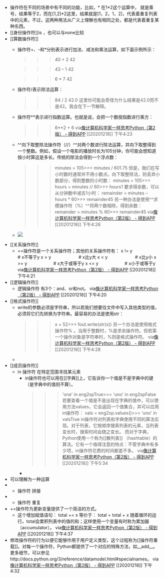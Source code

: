 - 操作符在不同的场景中有不同的功能，比如，* 在1*2这个运算中， 就是乘号，结果等于2，而在[1,2]*2这里，结果就是[1，2，1，2]，代表着重复列表中的元素，不过，这两种用法从广义上理解也有相同之处，都是代表着重复某种东西。
- [[身份操作符]]is ，也可以与none比较
- [[算数操作符]]
    - 操作符+、-和*分别表示进行加法、减法和乘法运算，如下面示例所示：
      >>> 40 + 2
      42
      
      >>> 43 – 1
      42
      
      >>> 6 * 7
      42
      
    - 操作符/表示除法运算：
      >>> 84 / 2
      42.0
      这里你可能会奇怪为什么结果是42.0而不是42。我会在下一节解释。
      
    - 操作符**表示进行指数运算。也就是说，会把一个数按指数进行乘方：
      >>> 6**2 + 6
      via[像计算机科学家一样思考Python（第2版） - 得到APP](https://www.dedao.cn/reader?id=bBVDEXGGLn7eB51b8NjVRqDoQJPMk3aXaJWadYrXmAxE4Ov92lgzK6ZypxLqdQjp)
      [[20201218]] 下午4:23
    - ^^向下取整除法操作符（//）^^对两个数进行除法运算，并向下取整得到一个整数。例如，假设一个电影的播放时长为105分钟，你可能会想知道按小时算这是多长。传统的除法会得到一个浮点数：
      >>> minutes = 105>>> minutes / 601.75
      但是，我们在写小时数时通常并不用小数点。向下取整除法，则丢弃小数部分，得到整数的小时数：
      >>> minutes = 105>>> hours = minutes // 60>>> hours1
      要求得余数，可以从分钟数中减去1小时：
      >>> remainder = minutes – hours * 60>>> remainder45
      另一种办法是使用^^求模操作符（%）^^将两个数相除，得到余数：
      >>> remainder = minutes % 60>>> remainder45
      via[像计算机科学家一样思考Python（第2版） - 得到APP](https://www.dedao.cn/reader?id=bBVDEXGGLn7eB51b8NjVRqDoQJPMk3aXaJWadYrXmAxE4Ov92lgzK6ZypxLqdQjp)
      [[20201218]] 下午4:26
    - ![](https://firebasestorage.googleapis.com/v0/b/firescript-577a2.appspot.com/o/imgs%2Fapp%2Fxinyiheng%2FvzUWjQQddQ.png?alt=media&token=43e09b0c-a5f0-4c35-a247-1803d52623a0)
- [[关系操作符]]
    - ==操作符是一个关系操作符；其他的关系操作符有：
      x != y　　　　　　# x不等于y
      x > y　　　　　　 # x比y大
      x < y　　　　　　 # x比y小
      x >= y　　　　　　# x大于或等于y
      x <= y　　　　　　# x小于或等于y
      via[像计算机科学家一样思考Python（第2版） - 得到APP](https://www.dedao.cn/reader?id=bBVDEXGGLn7eB51b8NjVRqDoQJPMk3aXaJWadYrXmAxE4Ov92lgzK6ZypxLqdQjp)
      [[20201218]] 下午4:21
- [[逻辑操作符]]
    - 逻辑操作符
      有3个：and、or和not。
      via[像计算机科学家一样思考Python（第2版） - 得到APP](https://www.dedao.cn/reader?id=bBVDEXGGLn7eB51b8NjVRqDoQJPMk3aXaJWadYrXmAxE4Ov92lgzK6ZypxLqdQjp)
      [[20201218]] 下午4:20
- [[格式操作符]]
    - write的参数必须是字符串，所以若我们想要往文件中写入其他类型的值，必须将它们先转换为字符串。最容易的办法是使用str：
      >>> x = 52>>> fout.write(str(x))
      另一个办法是使用格式操作符%
      。当用于整数时，%是求余操作符。但若第一个操作对象是字符串时，%则是格式操作符。
      via[像计算机科学家一样思考Python（第2版） - 得到APP](https://www.dedao.cn/reader?id=bBVDEXGGLn7eB51b8NjVRqDoQJPMk3aXaJWadYrXmAxE4Ov92lgzK6ZypxLqdQjp)
      [[20201218]] 下午4:28
    - 
- [[成员操作符]]
    - in 操作符 在特定范围寻找某元素
        - in操作符也可以用在[[字典]]上，它告诉你一个值是不是字典中的键
          （是字典中的值则不算）。
          >>> 'one' in eng2spTrue>>> 'uno' in eng2spFalse
          若要查看一个值是不是出现在字典的值中，可以使用方法values，它会返回一个值集合，并可以应用in操作符：
          >>> vals = eng2sp.values()>>> 'uno' in valsTrue
          in操作符对列表和字典使用不同的算法实现。对于列表，它按顺序搜索列表的元素，当列表变长时，搜索时间会随之变长。
          而对于字典，Python使用一个称为[[散列表]]
          （hashtable）的算法。它有一个值得注意的特点：不管字典中有多少项，in操作符花费的时间都差不多。
          via[像计算机科学家一样思考Python（第2版） - 得到APP](https://www.dedao.cn/reader?id=bBVDEXGGLn7eB51b8NjVRqDoQJPMk3aXaJWadYrXmAxE4Ov92lgzK6ZypxLqdQjp)
          [[20201218]] 下午5:34
        - 
- 可以理解为一种运算
- + 操作符   拼接
- * 操作符   重复
- +=操作符为更新变量提供了一个简洁的方式。
    - 这个增加赋值语句：
      total += x
      等价于：
      total = total + x
      随着循环的运行，total会累积列表中的值的和；这样使用一个变量有时称为累加器
      （accumulator）。
      via[像计算机科学家一样思考Python（第2版） - 得到APP](https://www.dedao.cn/reader?id=bBVDEXGGLn7eB51b8NjVRqDoQJPMk3aXaJWadYrXmAxE4Ov92lgzK6ZypxLqdQjp)
      [[20201218]] 下午4:37
- 修改操作符的行为以便它能够作用于用户定义类型，这个过程称为[[操作符重载]]。对每一个操作符，Python都提供了一个对应的特殊方法，如__add__。更多细节，可以参见http://docs.python.org/3/reference/datamodel.html#specialnames。
  via[像计算机科学家一样思考Python（第2版） - 得到APP](https://www.dedao.cn/reader?id=bBVDEXGGLn7eB51b8NjVRqDoQJPMk3aXaJWadYrXmAxE4Ov92lgzK6ZypxLqdQjp)
  [[20201218]] 下午4:32
